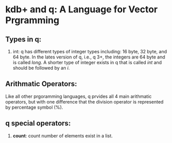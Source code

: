 # kdb+ and q: A Language for Vector Prgramming
## Types in q:
  1.  int: q has different types of integer types including: 16 byte, 32 byte, and 64 byte. In the lates version of q, i.e., q 3+, the integers are 64 byte and is called <em>long</em>. A shorter type of integer exists in q that is called <em>int</em> and should be followed by an <em>i</em>.


## Arithmatic Operators:
Like all other prgoramming languages, q prvides all 4 main arithmatic operators, but with one difference that the division operator is represented by percentage symbol (%).

## q special operators:
  1.  <b>count</b>: count number of elements exist in a list.
